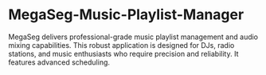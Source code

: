# MegaSeg-Music-Playlist-Manager
MegaSeg delivers professional-grade music playlist management and audio mixing capabilities. This robust application is designed for DJs, radio stations, and music enthusiasts who require precision and reliability. It features advanced scheduling.
